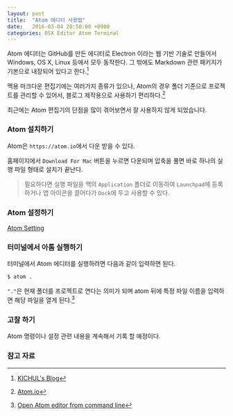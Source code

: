 ```yaml
---
layout: post
title:  "Atom 에디터 사용법"
date:   2016-03-04 20:50:00 +0900
categories: OSX Editor Atom Terminal
---
```


Atom 에디터는 GitHub를 만든 에디터로 Electron 이라는 웹 기반 기술로 만들어서 Windows, OS X, Linux 등에서 모두 동작한다. 그 밖에도 Markdown 관련 패키지가 기본으로 내장되어 있다고 한다.[^kichul]

맥용 마크다운 편집기에는 여러가지 종류가 있으나, Atom의 경우 폴더 기준으로 프로젝트를 관리할 수 있어서, 블로그 제작용으로 사용하기 편리하다.[^Atom]

최근에는 Atom 편집기의 단점을 많이 겪어보면서 잘 사용하지 않게 되었습니다.

### Atom 설치하기

Atom은 `https://atom.io`에서 다운 받을 수 있다.

홈페이지에서 `Download For Mac` 버튼을 누르면 다운되며 압축을 풀면 바로 하나의 실행 파일 형태로 설치가 끝난다.

> 필요하다면 실행 파일을 맥의 `Application` 폴더로 이동하여 `Launchpad`에 등록하거나 앱 아이콘을 끌어다가 `Dock`에 두고 사용할 수 있다.

### Atom 설정하기

[Atom Setting](http://lks21c.blogspot.kr/2015/06/atom-shortcut.html)


### 터미널에서 아톰 실행하기

터미널에서 Atom 에디터를 실행하려면 다음과 같이 입력하면 된다.

```bash
$ atom .
```

`"."`은 현재 폴더를 프로젝트로 연다는 의미가 되며 atom 뒤에 특정 파일 이름을 입력하면 해당 파일을 열게 된다.[^stackoverflow]


### 고찰 하기

Atom 명령이나 설정 관련 내용을 계속해서 기록 할 예정이다.

### 참고 자료

[^Atom]: [Atom.io](https://atom.io)

[^kichul]: [KICHUL's Blog](http://blog.kichul.co.kr/2015-08-25-Atom%20Editor/)

[^stackoverflow]: [Open Atom editor from command line](http://stackoverflow.com/questions/22390709/open-atom-editor-from-command-line)
